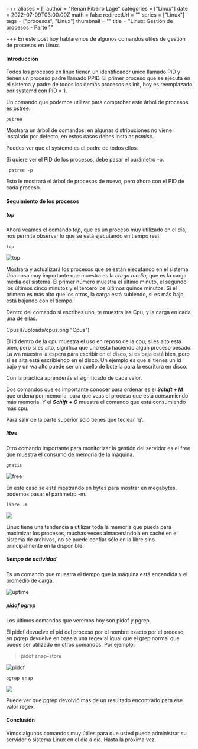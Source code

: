 +++
aliases = []
author = "Renan Ribeiro Lage"
categories = ["Linux"]
date = 2022-07-09T03:00:00Z
math = false
redirectUrl = ""
series = ["Linux"]
tags = ["procesos", "Linux"]
thumbnail = ""
title = "Linux: Gestión de procesos - Parte 1"

+++
En este post hoy hablaremos de algunos comandos útiles de gestión de procesos en Linux.

#### Introducción

Todos los procesos en linux tienen un identificador único llamado PID y tienen un proceso padre llamado PPID. El primer proceso que se ejecuta en el sistema y padre de todos los demás procesos es init, hoy es reemplazado por systemd con PID = 1.

Un comando que podemos utilizar para comprobar este árbol de procesos es pstree.

    pstree

Mostrará un árbol de comandos, en algunas distribuciones no viene instalado por defecto, en estos casos debes instalar _psmisc_.

Puedes ver que el systemd es el padre de todos ellos.

Si quiere ver el PID de los procesos, debe pasar el parámetro -p.

     pstree -p

Esto le mostrará el árbol de procesos de nuevo, pero ahora con el PID de cada proceso.

#### Seguimiento de los procesos

##### top

Ahora veamos el comando _top_, que es un proceso muy utilizado en el día, nos permite observar lo que se está ejecutando en tiempo real.

    top

![top](/uploads/top.png "comando top")

Mostrará y actualizará los procesos que se están ejecutando en el sistema. Una cosa muy importante que muestra es la _carga media,_ que es la carga media del sistema. El primer número muestra el último minuto, el segundo los últimos cinco minutos y el tercero los últimos quince minutos. Si el primero es más alto que los otros, la carga está subiendo, si es más bajo, está bajando con el tiempo.

Dentro del comando si escribes uno, te muestra las Cpu, y la carga en cada una de ellas.

Cpus](/uploads/cpus.png "Cpus")

El id dentro de la cpu muestra el uso en reposo de la cpu, si es alto está bien, pero si es alto, significa que uno está haciendo algún proceso pesado. La wa muestra la espera para escribir en el disco, si es baja está bien, pero si es alta está escribiendo en el disco. Un ejemplo es que si tienes un id bajo y un wa alto puede ser un cuello de botella para la escritura en disco.

Con la práctica aprenderás el significado de cada valor.

Dos comandos que es importante conocer para ordenar es el **_Schift + M_** que ordena por memoria, para que veas el proceso que está consumiendo más memoria. Y el **_Schift + C_** muestra el comando que está consumiendo más cpu.

Para salir de la parte superior sólo tienes que teclear 'q'.

##### libre

Otro comando importante para monitorizar la gestión del servidor es el free que muestra el consumo de memoria de la máquina.

    gratis

![free](/uploads/free.png "free")

En este caso se está mostrando en bytes para mostrar en megabytes, podemos pasar el parámetro -m.

    libre -m

![](/uploads/free-m.png)

Linux tiene una tendencia a utilizar toda la memoria que pueda para maximizar los procesos, muchas veces almacenándola en caché en el sistema de archivos, no se puede confiar sólo en la libre sino principalmente en la disponible.

##### tiempo de actividad

Es un comando que muestra el tiempo que la máquina está encendida y el promedio de carga.

![uptime](/uploads/uptime.png "uptime")

##### pidof pgrep

Los últimos comandos que veremos hoy son pidof y pgrep.

El pidof devuelve el pid del proceso por el nombre exacto por el proceso, en pgrep devuelve en base a una regex al igual que el grep normal que puede ser utilizado en otros comandos. Por ejemplo:

> pidof snap-store

![pidof](/uploads/pidof.png "pidof")

    pgrep snap

![](/uploads/pgrep.png)

Puede ver que pgrep devolvió más de un resultado encontrado para ese valor regex. 

#### Conclusión

Vimos algunos comandos muy útiles para que usted pueda administrar su servidor o sistema Linux en el día a día. Hasta la próxima vez.